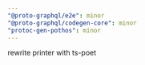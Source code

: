 ```yaml
---
"@proto-graphql/e2e": minor
"@proto-graphql/codegen-core": minor
"protoc-gen-pothos": minor
---
```


rewrite printer with ts-poet
